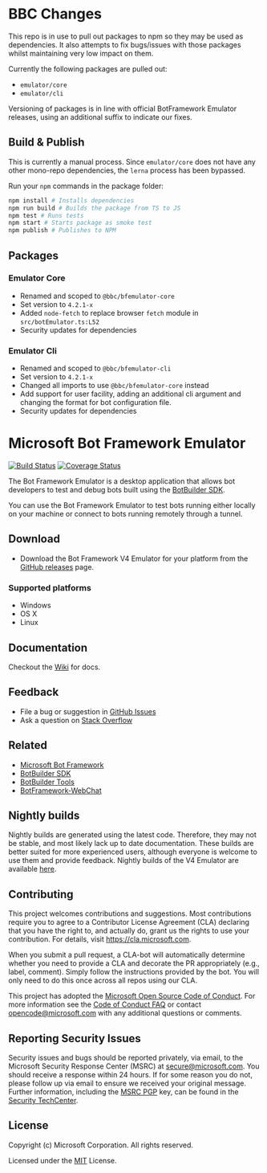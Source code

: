 # BBC Changes

This repo is in use to pull out packages to npm so they may be used as dependencies. It also attempts to fix bugs/issues with those packages whilst maintaining very low impact on them.

Currently the following packages are pulled out:

- `emulator/core`
- `emulator/cli`

Versioning of packages is in line with official BotFramework Emulator releases, using an additional suffix to indicate our fixes.

## Build & Publish

This is currently a manual process. Since `emulator/core` does not have any other mono-repo dependencies, the `lerna` process has been bypassed.

Run your `npm` commands in the package folder:

```bash
npm install # Installs dependencies
npm run build # Builds the package from TS to JS
npm test # Runs tests
npm start # Starts package as smoke test
npm publish # Publishes to NPM
```

## Packages

### Emulator Core

- Renamed and scoped to `@bbc/bfemulator-core`
- Set version to `4.2.1-x`
- Added `node-fetch` to replace browser `fetch` module in `src/botEmulator.ts:L52`
- Security updates for dependencies

### Emulator Cli

- Renamed and scoped to `@bbc/bfemulator-cli`
- Set version to `4.2.1-x`
- Changed all imports to use `@bbc/bfemulator-core` instead
- Add support for user facility, adding an additional cli argument and changing the format for bot configuration file.
- Security updates for dependencies

# Microsoft Bot Framework Emulator

[![Build Status](https://travis-ci.org/Microsoft/BotFramework-Emulator.svg?branch=master)](https://travis-ci.org/Microsoft/BotFramework-Emulator) [![Coverage Status](https://coveralls.io/repos/github/Microsoft/BotFramework-Emulator/badge.svg?branch=master)](https://coveralls.io/github/Microsoft/BotFramework-Emulator?branch=master)

The Bot Framework Emulator is a desktop application that allows bot developers to test and debug bots built using the [BotBuilder SDK](https://github.com/microsoft/botbuilder).

You can use the Bot Framework Emulator to test bots running either locally on your machine or connect to bots running remotely through a tunnel.

## Download

- Download the Bot Framework V4 Emulator for your platform from the [GitHub releases](https://github.com/Microsoft/BotFramework-Emulator/releases/tag/v4.1.0) page.

### Supported platforms

- Windows
- OS X
- Linux

## Documentation

Checkout the [Wiki](https://github.com/Microsoft/BotFramework-Emulator/wiki) for docs.

## Feedback

- File a bug or suggestion in [GitHub Issues](https://github.com/Microsoft/BotFramework-Emulator/blob/v4/CONTRIBUTING.md#submitting-issues)
- Ask a question on [Stack Overflow](https://stackoverflow.com/questions/tagged/botframework)

## Related

- [Microsoft Bot Framework](https://botframework.com)
- [BotBuilder SDK](https://github.com/Microsoft/BotBuilder)
- [BotBuilder Tools](https://github.com/Microsoft/BotBuilder-Tools)
- [BotFramework-WebChat](https://github.com/Microsoft/BotFramework-WebChat)

## Nightly builds

Nightly builds are generated using the latest code. Therefore, they may not be stable, and most likely lack up to date documentation. These builds are better suited for more experienced users, although everyone is welcome to use them and provide feedback. Nightly builds of the V4 Emulator are available [here](https://github.com/Microsoft/botframework-emulator-nightlies/releases).

## Contributing

This project welcomes contributions and suggestions. Most contributions require you to agree to a
Contributor License Agreement (CLA) declaring that you have the right to, and actually do, grant us
the rights to use your contribution. For details, visit https://cla.microsoft.com.

When you submit a pull request, a CLA-bot will automatically determine whether you need to provide
a CLA and decorate the PR appropriately (e.g., label, comment). Simply follow the instructions
provided by the bot. You will only need to do this once across all repos using our CLA.

This project has adopted the [Microsoft Open Source Code of Conduct](https://opensource.microsoft.com/codeofconduct/).
For more information see the [Code of Conduct FAQ](https://opensource.microsoft.com/codeofconduct/faq/) or
contact [opencode@microsoft.com](mailto:opencode@microsoft.com) with any additional questions or comments.

## Reporting Security Issues

Security issues and bugs should be reported privately, via email, to the Microsoft Security Response Center (MSRC) at [secure@microsoft.com](mailto:secure@microsoft.com). You should receive a response within 24 hours. If for some reason you do not, please follow up via email to ensure we received your original message. Further information, including the [MSRC PGP](https://technet.microsoft.com/en-us/security/dn606155) key, can be found in the [Security TechCenter](https://technet.microsoft.com/en-us/security/default).

## License

Copyright (c) Microsoft Corporation. All rights reserved.

Licensed under the [MIT](LICENSE) License.
